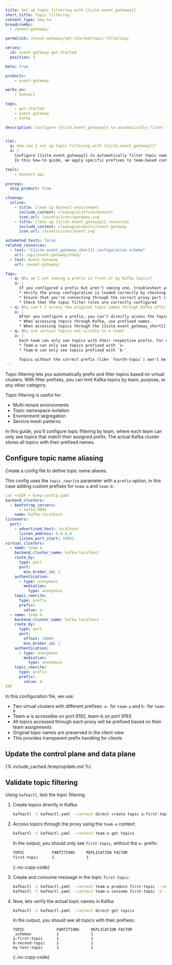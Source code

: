 ```yaml
---
title: Set up topic filtering with {{site.event_gateway}}
short_title: Topic filtering
content_type: how_to
breadcrumbs:
  - /event-gateway/

permalink: /event-gateway/get-started/topic-filtering/

series:
  id: event-gateway-get-started
  position: 3

beta: true

products:
    - event-gateway

works_on:
    - konnect

tags:
    - get-started
    - event-gateway
    - kafka

description: Configure {{site.event_gateway}} to automatically filter topic names using prefixes.


tldr: 
  q: How can I set up topic filtering with {{site.event_gateway}}?
  a: | 
    Configure {{site.event_gateway}} to automatically filter topic names using prefixes.
    In this how-to guide, we apply specific prefixes to team-based contexts by configuring a `topic_rewrite` with custom prefixes for each team. 

tools:
    - konnect-api
  
prereqs:
  skip_product: true

cleanup:
  inline:
    - title: Clean up Konnect environment
      include_content: cleanup/platform/konnect
      icon_url: /assets/icons/gateway.svg
    - title: Clean up {{site.event_gateway}} resources
      include_content: cleanup/products/event-gateway
      icon_url: /assets/icons/event.svg    

automated_tests: false
related_resources:
  - text: "{{site.event_gateway_short}} configuration schema"
    url: /api/event-gateway/knep/
  - text: Event Gateway
    url: /event-gateway/

faqs:
  - q: Why am I not seeing a prefix in front of my Kafka topics?
    a: |
      If you configured a prefix but aren't seeing one, troubleshoot your configuration by checking the following:
      * Verify the proxy configuration is loaded correctly by checking the logs (`docker compose logs knep`), or looking at your data plane errors in {{site.konnect_short_name}}
      * Ensure that you're connecting through the correct proxy port (in this guide, 19092 for team-a, 29092 for team-b)
      * Check that the topic filter rules are correctly configured
  - q: Why can't I access the original topic names through Kafka after configuring a prefix?
    a: |
      After you configure a prefix, you can't directly access the topics using the original names. 
      * When accessing topics through Kafka, use prefixed names.
      * When accessing topics through the {{site.event_gateway_short}} proxy, use prefixed names.
  - q: Why are certain topics not visible to a team?
    a: |
      Each team can only see topics with their respective prefix. For example:
      * Team-a can only see topics prefixed with `a-`
      * Team-b can only see topics prefixed with `b-`
      
      Topics without the correct prefix (like `fourth-topic`) won't be visible through either proxy.
---
```


Topic filtering lets you automatically prefix and filter topics based on virtual clusters. 
With filter prefixes, you can limit Kafka topics by team, purpose, or any other category.

Topic filtering is useful for:
* Multi-tenant environments
* Topic namespace isolation
* Environment segregation
* Service mesh patterns

In this guide, you'll configure topic filtering by team, where each team can only see topics that match their assigned prefix.
The actual Kafka cluster stores all topics with their prefixed names.

## Configure topic name aliasing

Create a config file to define topic name aliases.

This config uses the `topic_rewrite` parameter with a `prefix` option, in this case adding custom prefixes for `team-a` and `team-b`:

```yaml
cat <<EOF > knep-config.yaml
backend_clusters:
  - bootstrap_servers:
      - kafka:9092
    name: kafka-localhost
listeners:
  port:
    - advertised_host: localhost
      listen_address: 0.0.0.0
      listen_port_start: 19092
virtual_clusters:
  - name: team-a
    backend_cluster_name: kafka-localhost
    route_by:
      type: port
      port:
        min_broker_id: 1
    authentication:
      - type: anonymous
        mediation:
          type: anonymous
    topic_rewrite:
      type: prefix
      prefix:
        value: a-
  - name: team-b
    backend_cluster_name: kafka-localhost
    route_by:
      type: port
      port:
        offset: 10000
        min_broker_id: 1
    authentication:
      - type: anonymous
        mediation:
          type: anonymous
    topic_rewrite:
      type: prefix
      prefix:
        value: b-
EOF
```

In this configuration file, we use:
* Two virtual clusters with different prefixes: `a-` for `team-a` and `b-` for `team-b`
* Team-a is accessible on port 9192, team-b on port 9193
* All topics accessed through each proxy will be prefixed based on their team assignments
* Original topic names are preserved in the client view
* This provides transparent prefix handling for clients

## Update the control plane and data plane

{% include_cached /knep/update.md %}

## Validate topic filtering

Using `kafkactl`, test the topic filtering.

1. Create topics directly in Kafka:

   ```sh
   kafkactl -C kafkactl.yaml --context direct create topic a-first-topic b-second-topic
   ```

1. Access topics through the proxy using the `team-a` context:

   ```sh
   kafkactl -C kafkactl.yaml --context team-a get topics
   ```

   In the output, you should only see `first-topic`, without the `a-` prefix:

   ```sh
   TOPIC            PARTITIONS     REPLICATION FACTOR
   first-topic      1              1
   ```
   {:.no-copy-code}

1. Create and consume message in the topic `first-topic`:

   ```sh
   kafkactl -C kafkactl.yaml --context team-a produce first-topic --value="Hello from Team A"
   kafkactl -C kafkactl.yaml --context team-a consume first-topic -b -e
   ```

1. Now, lets verify the actual topic names in Kafka:

   ```sh
   kafkactl -C kafkactl.yaml --context direct get topics
   ```

   In the output, you should see all topics with their prefixes:

   ```
   TOPIC              PARTITIONS     REPLICATION FACTOR
   _schemas           1              1
   a-first-topic      1              1
   b-second-topic     1              1
   my-test-topic      1              1
   ```
   {:.no-copy-code}

